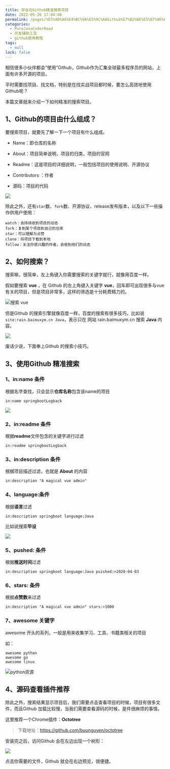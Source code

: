 ```yaml
---
title: 学会在Github精准搜索项目
date: 2022-05-26 17:04:06
permalink: /pages/%E5%AD%A6%E4%BC%9A%E5%9C%A8Github%E7%B2%BE%E5%87%86%E6%90%9C%E7%B4%A2%E9%A1%B9%E7%9B%AE
categories: 
  - PureJavaCoderRoad
  - 开发辅助工具
  - github使用教程
tags: 
  - null
lock: false
---
```

相信很多小伙伴都会“使用”Github，Github作为汇集全球最多程序员的网站，上面有许多开源的项目。

平时需要找项目、找文档，特别是在找实战项目都时候，要怎么高效地使用Github呢？

本篇文章就来介绍一下如何精准的搜索项目。

## 1、Github的项目由什么组成？

要搜索项目，就要先了解一下一个项目有什么组成。

- Name：即仓库的名称

- About：项目简单说明，项目的归类，项目的官网

- Readme：这是项目的详细说明，一般包括项目的使用说明、开源协议

- Contributors ：作者

- 源码：项目的代码

![](https://cdn.jsdelivr.net/gh/DogerRain/image@main/img/image-20210311141251744.png)

除此之外，还有`star`数、`fork`数、开源协议、release发布版本，以及以下一些操作供用户使用：

```
watch：会持续收到项目的动态
fork：复制某个项目到自己的仓库
star：可以理解为点赞
clone：将项目下载到本地
follow：关注你感兴趣的作者，会收到他们的动态
```



##  2、如何搜索？

搜索嘛，很简单，左上角键入你需要搜索的关键字就行，就像用百度一样。

假如要搜索 **vue** ，在 Github 的左上角键入关键字  **vue**，回车即可出现很多与vue有关的项目，但是项目非常多，这样的筛选是十分耗费精力的。

![搜索 vue](https://cdn.jsdelivr.net/gh/DogerRain/image@main/img/image-20210311101815088.png)

但是Github 的搜索引擎就像百度一样，百度的搜索有很多技巧，比如说 `site:rain.baimuxym.cn Java`，表示只在 网站 rain.baimuxym.cn 搜索 **Java** 内容。

![](https://cdn.jsdelivr.net/gh/DogerRain/image@main/img/image-20210311103140903.png)



废话少说，下面奉上Github 的搜索小技巧。

## 3、使用Github 精准搜索

### 1、in:name  条件

根据名字查找，只会显示**仓库名称**包含该name的项目

```
in:name springbootLogback
```

![](https://cdn.jsdelivr.net/gh/DogerRain/image@main/img/image-20210311111008688.png)

### 2、in:readme 条件

根据**readme**文件包含的关键字进行过滤

```
in:readme springbootLogback
```

### 3、in:description 条件

根据项目描述过滤，也就是 **About** 的内容

```
in:description "A magical vue admin"
```

### 4、language:条件

根据**语言**过滤

```
in:description springboot language:Java
```

比如说搜索**毕设**

![](https://cdn.jsdelivr.net/gh/DogerRain/image@main/img/image-20210311143651096.png)

### 5、pushed: 条件

根据**推送时间**过滤

```
in:description springboot language:Java puished:>2020-04-03
```

### 6、stars: 条件

根据**点赞数**来过滤

```
in:description "A magical vue admin" stars:>1000
```

### 7、awesome 关键字

awesome 开头的系列，一般是用来收集学习、工具、书籍类相关的项目

如：

```
awesome python
awesome go
awesome linux
```

![python资源](https://cdn.jsdelivr.net/gh/DogerRain/image@main/img/image-20210311141028741-1.png)



## 4、源码查看插件推荐

除此之外，搜索结果显示项目后，我们需要点击查看项目的时候，项目有很多文件，而且Github 加载比较慢，当我们需要查看源码的时候，是件很麻烦的事情。

这里推荐一个Chrome插件：**Octotree**

> 下载地址：https://github.com/buunguyen/octotree

安装完之后，访问Github 会在左边出现一个树形：

![](https://cdn.jsdelivr.net/gh/DogerRain/image@main/img/image-20210311143225194.png)

点击你需要的文件，Github 就会在右边预览，很便捷。